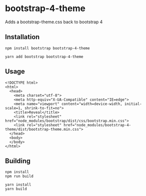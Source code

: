# bootstrap-4-theme
Adds a bootstrap-theme.css back to bootstrap 4

## Installation

``` shell
npm install bootstrap bootstrap-4-theme
```

``` shell
yarn add bootstrap bootstrap-4-theme
```

## Usage

```code
<!DOCTYPE html>
<html>
  <head>
    <meta charset="utf-8">
    <meta http-equiv="X-UA-Compatible" content="IE=edge">
    <meta name="viewport" content="width=device-width, initial-scale=1, shrink-to-fit=no">
    <title>Reveal</title>
    <link rel="stylesheet" href="node_modules/bootstrap/dist/css/bootstrap.min.css">
    <link rel="stylesheet" href="node_modules/bootstrap-4-theme/dist/bootstrap-theme.min.css">
  </head>
  <body>
  </body>
</html>
```

## Building


``` shell
npm install
npm run build
```

``` shell
yarn install
yarn build
```
